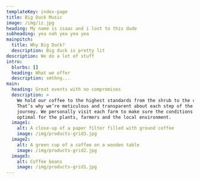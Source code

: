 ```yaml
---
templateKey: index-page
title: Big Duck Music
image: /img/iz.jpg
heading: My name is isaac and i lost to this dude
subheading: yea nah yea yea yea
mainpitch:
  title: Why Big Duck?
  description: Big duck is pretty lit
description: We do a lot of stuff
intro:
  blurbs: []
  heading: What we offer
  description: smthng...
main:
  heading: Great events with no compromises
  description: >
    We hold our coffee to the highest standards from the shrub to the cup.
    That’s why we’re meticulous and transparent about each step of the coffee’s
    journey. We personally visit each farm to make sure the conditions are
    optimal for the plants, farmers and the local environment.
  image1:
    alt: A close-up of a paper filter filled with ground coffee
    image: /img/products-grid3.jpg
  image2:
    alt: A green cup of a coffee on a wooden table
    image: /img/products-grid2.jpg
  image3:
    alt: Coffee beans
    image: /img/products-grid1.jpg
---
```

